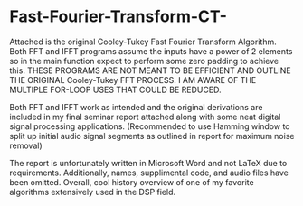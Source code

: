 # Fast-Fourier-Transform-CT-
Attached is the original Cooley-Tukey Fast Fourier Transform Algorithm.  Both FFT and IFFT programs assume the inputs have a power of 2 elements
so in the main function expect to perform some zero padding to achieve this.   THESE PROGRAMS ARE NOT MEANT TO BE EFFICIENT AND OUTLINE THE ORIGINAL Cooley-Tukey FFT PROCESS.  I AM AWARE OF THE MULTIPLE FOR-LOOP USES THAT COULD BE REDUCED.

Both FFT and IFFT work as intended and the original derivations are included in my final seminar report attached along with some neat digital signal processing applications.  (Recommended to use Hamming window to split up initial audio signal segments as outlined in report for maximum noise removal)

The report is unfortunately written in Microsoft Word and not LaTeX due to requirements.  Additionally, names, supplimental code, and audio files have been omitted.
Overall, cool history overview of one of my favorite algorithms extensively used in the DSP field.  
